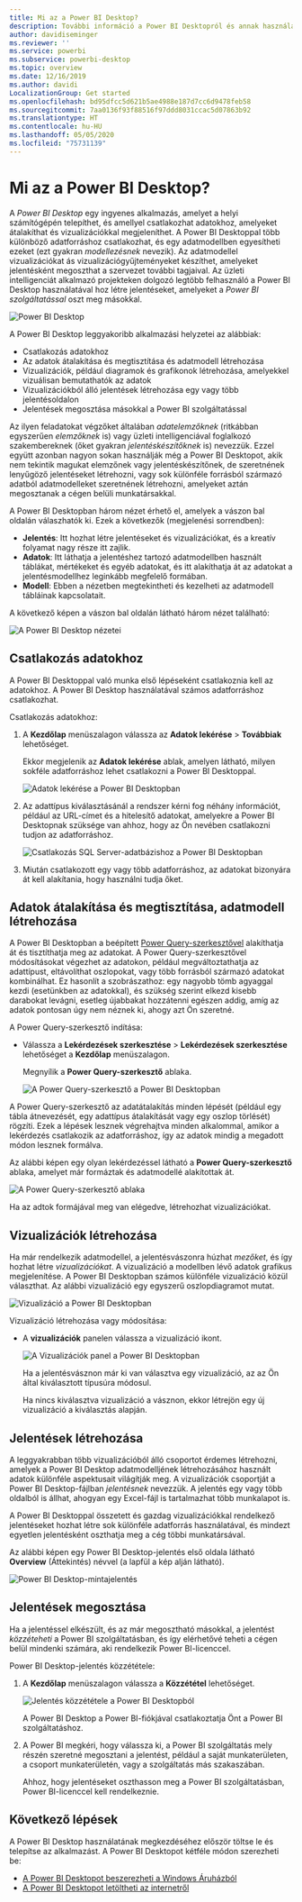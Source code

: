 ```yaml
---
title: Mi az a Power BI Desktop?
description: További információ a Power BI Desktopról és annak használatba vételéről.
author: davidiseminger
ms.reviewer: ''
ms.service: powerbi
ms.subservice: powerbi-desktop
ms.topic: overview
ms.date: 12/16/2019
ms.author: davidi
LocalizationGroup: Get started
ms.openlocfilehash: bd95dfcc5d621b5ae4988e187d7cc6d9478feb58
ms.sourcegitcommit: 7aa0136f93f88516f97ddd8031ccac5d07863b92
ms.translationtype: HT
ms.contentlocale: hu-HU
ms.lasthandoff: 05/05/2020
ms.locfileid: "75731139"
---
```

# <a name="what-is-power-bi-desktop"></a>Mi az a Power BI Desktop?

A *Power BI Desktop* egy ingyenes alkalmazás, amelyet a helyi számítógépén telepíthet, és amellyel csatlakozhat adatokhoz, amelyeket átalakíthat és vizualizációkkal megjeleníthet. A Power BI Desktoppal több különböző adatforráshoz csatlakozhat, és egy adatmodellben egyesítheti ezeket (ezt gyakran *modellezésnek* nevezik). Az adatmodellel vizualizációkat ás vizualizációgyűjteményeket készíthet, amelyeket jelentésként megoszthat a szervezet további tagjaival. Az üzleti intelligenciát alkalmazó projekteken dolgozó legtöbb felhasználó a Power BI Desktop használatával hoz létre jelentéseket, amelyeket a *Power BI szolgáltatással* oszt meg másokkal.

![Power BI Desktop](media/desktop-what-is-desktop/what-is-desktop_01.png)

A Power BI Desktop leggyakoribb alkalmazási helyzetei az alábbiak:

* Csatlakozás adatokhoz
* Az adatok átalakítása és megtisztítása és adatmodell létrehozása
* Vizualizációk, például diagramok és grafikonok létrehozása, amelyekkel vizuálisan bemutathatók az adatok
* Vizualizációkból álló jelentések létrehozása egy vagy több jelentésoldalon
* Jelentések megosztása másokkal a Power BI szolgáltatással

Az ilyen feladatokat végzőket általában *adatelemzőknek* (ritkábban egyszerűen *elemzőknek* is) vagy üzleti intelligenciával foglalkozó szakembereknek (őket gyakran *jelentéskészítőknek* is) nevezzük. Ezzel együtt azonban nagyon sokan használják még a Power BI Desktopot, akik nem tekintik magukat elemzőnek vagy jelentéskészítőnek, de szeretnének lenyűgöző jelentéseket létrehozni, vagy sok különféle forrásból származó adatból adatmodelleket szeretnének létrehozni, amelyeket aztán megosztanak a cégen belüli munkatársakkal.

A Power BI Desktopban három nézet érhető el, amelyek a vászon bal oldalán válaszhatók ki. Ezek a következők (megjelenési sorrendben):
* **Jelentés**: Itt hozhat létre jelentéseket és vizualizációkat, és a kreatív folyamat nagy része itt zajlik.
* **Adatok**: Itt láthatja a jelentéshez tartozó adatmodellben használt táblákat, mértékeket és egyéb adatokat, és itt alakíthatja át az adatokat a jelentésmodellhez leginkább megfelelő formában.
* **Modell**: Ebben a nézetben megtekintheti és kezelheti az adatmodell tábláinak kapcsolatait.

A következő képen a vászon bal oldalán látható három nézet található:

![A Power BI Desktop nézetei](media/desktop-what-is-desktop/what-is-desktop-07.png)
 

## <a name="connect-to-data"></a>Csatlakozás adatokhoz
A Power BI Desktoppal való munka első lépéseként csatlakoznia kell az adatokhoz. A Power BI Desktop használatával számos adatforráshoz csatlakozhat. 

Csatlakozás adatokhoz:

1. A **Kezdőlap** menüszalagon válassza az **Adatok lekérése** > **Továbbiak** lehetőséget. 

   Ekkor megjelenik az **Adatok lekérése** ablak, amelyen látható, milyen sokféle adatforráshoz lehet csatlakozni a Power BI Desktoppal.

   ![Adatok lekérése a Power BI Desktopban](media/desktop-what-is-desktop/what-is-desktop_02.png)

2. Az adattípus kiválasztásánál a rendszer kérni fog néhány információt, például az URL-címet és a hitelesítő adatokat, amelyekre a Power BI Desktopnak szüksége van ahhoz, hogy az Ön nevében csatlakozni tudjon az adatforráshoz.

   ![Csatlakozás SQL Server-adatbázishoz a Power BI Desktopban](media/desktop-what-is-desktop/what-is-desktop_03.png)

3. Miután csatlakozott egy vagy több adatforráshoz, az adatokat bizonyára át kell alakítania, hogy használni tudja őket.

## <a name="transform-and-clean-data-create-a-model"></a>Adatok átalakítása és megtisztítása, adatmodell létrehozása

A Power BI Desktopban a beépített [Power Query-szerkesztővel](https://docs.microsoft.com/power-bi/desktop-query-overview) alakíthatja át és tisztíthatja meg az adatokat. A Power Query-szerkesztővel módosításokat végezhet az adatokon, például megváltoztathatja az adattípust, eltávolíthat oszlopokat, vagy több forrásból származó adatokat kombinálhat. Ez hasonlít a szobrászathoz: egy nagyobb tömb agyaggal kezdi (esetünkben az adatokkal), és szükség szerint elkezd kisebb darabokat levágni, esetleg újabbakat hozzátenni egészen addig, amíg az adatok pontosan úgy nem néznek ki, ahogy azt Ön szeretné. 

A Power Query-szerkesztő indítása:

- Válassza a **Lekérdezések szerkesztése** > **Lekérdezések szerkesztése** lehetőséget a **Kezdőlap** menüszalagon.

   Megnyílik a **Power Query-szerkesztő** ablaka.

   ![A Power Query-szerkesztő a Power BI Desktopban](media/desktop-getting-started/designer_gsg_editquery.png)

A Power Query-szerkesztő az adatátalakítás minden lépését (például egy tábla átnevezését, egy adattípus átalakítását vagy egy oszlop törlését) rögzíti. Ezek a lépések lesznek végrehajtva minden alkalommal, amikor a lekérdezés csatlakozik az adatforráshoz, így az adatok mindig a megadott módon lesznek formálva.

Az alábbi képen egy olyan lekérdezéssel látható a **Power Query-szerkesztő** ablaka, amelyet már formáztak és adatmodellé alakítottak át.

 ![A Power Query-szerkesztő ablaka](media/desktop-getting-started/shapecombine_querysettingsfinished.png)

Ha az adtok formájával meg van elégedve, létrehozhat vizualizációkat. 

## <a name="create-visuals"></a>Vizualizációk létrehozása 

Ha már rendelkezik adatmodellel, a jelentésvászonra húzhat *mezőket*, és így hozhat létre *vizualizációkat*. A vizualizáció a modellben lévő adatok grafikus megjelenítése. A Power BI Desktopban számos különféle vizualizáció közül választhat. Az alábbi vizualizáció egy egyszerű oszlopdiagramot mutat. 

![Vizualizáció a Power BI Desktopban](media/desktop-what-is-desktop/what-is-desktop_04.png)

Vizualizáció létrehozása vagy módosítása: 

- A **vizualizációk** panelen válassza a vizualizáció ikont. 

   ![A Vizualizációk panel a Power BI Desktopban](media/desktop-what-is-desktop/what-is-desktop_05.png)

   Ha a jelentésvásznon már ki van választva egy vizualizáció, az az Ön által kiválasztott típusúra módosul. 

   Ha nincs kiválasztva vizualizáció a vásznon, ekkor létrejön egy új vizualizáció a kiválasztás alapján.


## <a name="create-reports"></a>Jelentések létrehozása

A leggyakrabban több vizualizációból álló csoportot érdemes létrehozni, amelyek a Power BI Desktop adatmodelljének létrehozásához használt adatok különféle aspektusait világítják meg. A vizualizációk csoportját a Power BI Desktop-fájlban *jelentésnek* nevezzük. A jelentés egy vagy több oldalból is állhat, ahogyan egy Excel-fájl is tartalmazhat több munkalapot is. 

A Power BI Desktoppal összetett és gazdag vizualizációkkal rendelkező jelentéseket hozhat létre sok különféle adatforrás használatával, és mindezt egyetlen jelentésként oszthatja meg a cég többi munkatársával.

Az alábbi képen egy Power BI Desktop-jelentés első oldala látható **Overview** (Áttekintés) névvel (a lapfül a kép alján látható). 

![Power BI Desktop-mintajelentés](media/desktop-what-is-desktop/what-is-desktop_01.png)

## <a name="share-reports"></a>Jelentések megosztása

Ha a jelentéssel elkészült, és az már megosztható másokkal, a jelentést *közzéteheti* a Power BI szolgáltatásban, és így elérhetővé teheti a cégen belül mindenki számára, aki rendelkezik Power BI-licenccel. 

Power BI Desktop-jelentés közzététele: 

1. A **Kezdőlap** menüszalagon válassza a **Közzététel** lehetőséget.

   ![Jelentés közzététele a Power BI Desktopból](media/desktop-what-is-desktop/what-is-desktop_06.png)

   A Power BI Desktop a Power BI-fiókjával csatlakoztatja Önt a Power BI szolgáltatáshoz. 

2. A Power BI megkéri, hogy válassza ki, a Power BI szolgáltatás mely részén szeretné megosztani a jelentést, például a saját munkaterületen, a csoport munkaterületén, vagy a szolgáltatás más szakaszában. 

   Ahhoz, hogy jelentéseket oszthasson meg a Power BI szolgáltatásban, Power BI-licenccel kell rendelkeznie.


## <a name="next-steps"></a>Következő lépések

A Power BI Desktop használatának megkezdéséhez először töltse le és telepítse az alkalmazást. A Power BI Desktopot kétféle módon szerezheti be:

* [A Power BI Desktopot beszerezheti a Windows Áruházból](https://aka.ms/pbidesktopstore)
* [A Power BI Desktopot letöltheti az internetről](https://docs.microsoft.com/power-bi/desktop-get-the-desktop#download-power-bi-desktop-directly)

